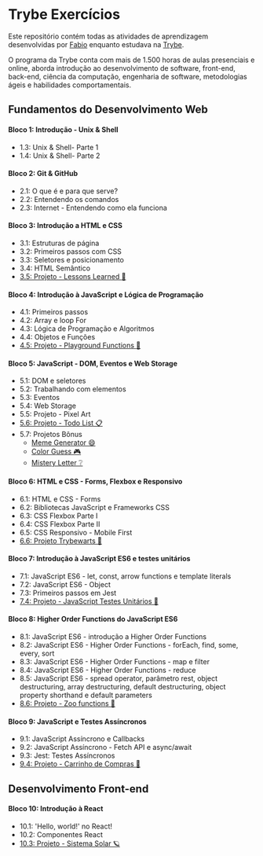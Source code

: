 # Trybe Exercícios

Este repositório contém todas as atividades de aprendizagem desenvolvidas por [Fabio](https://www.linkedin.com/feed/) enquanto estudava na [Trybe](https://www.betrybe.com/).

O programa da Trybe conta com mais de 1.500 horas de aulas presenciais e online, aborda introdução ao desenvolvimento de software, front-end, back-end, ciência da computação, engenharia de software, metodologias ágeis e habilidades comportamentais.

## Fundamentos do Desenvolvimento Web

#### Bloco 1: Introdução - Unix & Shell

- 1.3: Unix & Shell- Parte 1
- 1.4: Unix & Shell- Parte 2

#### Bloco 2: Git & GitHub

- 2.1: O que é e para que serve?
- 2.2: Entendendo os comandos
- 2.3: Internet - Entendendo como ela funciona

#### Bloco 3: Introdução a HTML e CSS

- 3.1: Estruturas de página
- 3.2: Primeiros passos com CSS
- 3.3: Seletores e posicionamento
- 3.4: HTML Semântico
- [3.5: Projeto - Lessons Learned 📖](https://fabiomazuchi.github.io/projetos/lessons-learned/index.html)  

#### Bloco 4: Introdução à JavaScript e Lógica de Programação

- 4.1: Primeiros passos
- 4.2: Array e loop For
- 4.3: Lógica de Programação e Algoritmos
- 4.4: Objetos e Funções
- [4.5: Projeto - Playground Functions :rocket:](https://github.com/FabioMazuchi/trybe-exercicios/tree/master/fundamentos-do-desenvolvimeto-web/bloco-04-introducao-a-javascript-e-logica-de-programacao/dia-5-projeto-playground-functions)

#### Bloco 5: JavaScript - DOM, Eventos e Web Storage

- 5.1: DOM e seletores
- 5.2: Trabalhando com elementos
- 5.3: Eventos
- 5.4: Web Storage
- 5.5: Projeto - Pixel Art
- [5.6: Projeto - Todo List 📋](https://fabiomazuchi.github.io/projetos/todo-list/index.html)
- 5.7: Projetos Bônus
  * [Meme Generator 😄](https://fabiomazuchi.github.io/projetos/meme-generator/index.html)  
  * [Color Guess 🎮](https://fabiomazuchi.github.io/projetos/color-guess/index.html) 
  * [Mistery Letter ❔](https://fabiomazuchi.github.io/projetos/mistery-letter/index.html)

#### Bloco 6: HTML e CSS - Forms, Flexbox e Responsivo

- 6.1: HTML e CSS - Forms
- 6.2: Bibliotecas JavaScript e Frameworks CSS
- 6.3: CSS Flexbox Parte I
- 6.4: CSS Flexbox Parte II
- 6.5: CSS Responsivo - Mobile First
- [6.6: Projeto Trybewarts 📝 ](https://fabiomazuchi.github.io/projetos/trybewarts/index.html)

#### Bloco 7: Introdução à JavaScript ES6 e testes unitários

- 7.1: JavaScript ES6 - let, const, arrow functions e template literals
- 7.2: JavaScript ES6 - Object
- 7.3: Primeiros passos em Jest
- [7.4: Projeto - JavaScript Testes Unitários 🧪](https://github.com/FabioMazuchi/trybe-exercicios/tree/master/fundamentos-do-desenvolvimeto-web/bloco-07-introducao-a-javascript-es6-e-testes-unitarios/dia-4-projeto-javascript-testes-unitarios/exercicios)

#### Bloco 8: Higher Order Functions do JavaScript ES6

- 8.1: JavaScript ES6 - introdução a Higher Order Functions
- 8.2: JavaScript ES6 - Higher Order Functions - forEach, find, some, every, sort
- 8.3: JavaScript ES6 - Higher Order Functions - map e filter
- 8.4: JavaScript ES6 - Higher Order Functions - reduce
- 8.5: JavaScript ES6 - spread operator, parâmetro rest, object destructuring, array destructuring, default destructuring, object property shorthand e default parameters
- [8.6: Projeto - Zoo functions 🦁](https://github.com/FabioMazuchi/trybe-exercicios/tree/master/fundamentos-do-desenvolvimeto-web/bloco-08-higher-order-functions-do-javascript-es6/dia-6-projeto-zoo-functions)

#### Bloco 9: JavaScript e Testes Assíncronos

- 9.1: JavaScript Assíncrono e Callbacks
- 9.2: JavaScript Assíncrono - Fetch API e async/await
- 9.3: Jest: Testes Assíncronos
- [9.4: Projeto - Carrinho de Compras 🛒](https://fabiomazuchi.github.io/projetos/shopping-cart/index.html)

## Desenvolvimento Front-end

#### Bloco 10: Introdução à React

- 10.1: 'Hello, world!' no React!
- 10.2: Componentes React
- [10.3: Projeto - Sistema Solar 🪐](https://github.com/FabioMazuchi/trybe-exercicios/tree/master/desenvolvimento-front-end/bloco-10-introducao-a-react/dia-3-projeto-solar-system)
